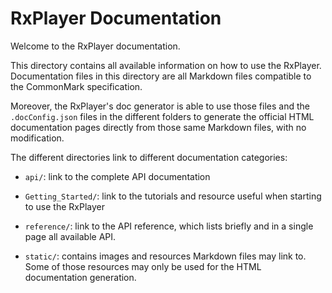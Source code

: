 # RxPlayer Documentation

Welcome to the RxPlayer documentation.

This directory contains all available information on how to use the RxPlayer.
Documentation files in this directory are all Markdown files compatible to the
CommonMark specification.

Moreover, the RxPlayer's doc generator is able to use those files and the
`.docConfig.json` files in the different folders to generate the official HTML
documentation pages directly from those same Markdown files, with no
modification.

The different directories link to different documentation categories:

  - `api/`: link to the complete API documentation

  - `Getting_Started/`: link to the tutorials and resource useful when starting
    to use the RxPlayer

  - `reference/`: link to the API reference, which lists briefly and in a single
    page all available API.

  - `static/`: contains images and resources Markdown files may link to.
    Some of those resources may only be used for the HTML documentation
    generation.

